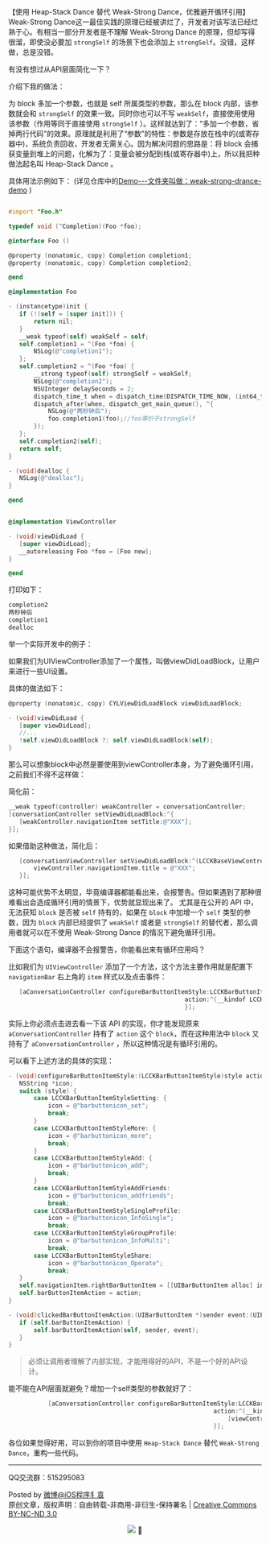  【使用 Heap-Stack Dance 替代 Weak-Strong Dance，优雅避开循环引用】Weak-Strong Dance这一最佳实践的原理已经被讲烂了，开发者对该写法已经烂熟于心。有相当一部分开发者是不理解 Weak-Strong Dance 的原理，但却写得很溜，即使没必要加 `strongSelf` 的场景下也会添加上 `strongSelf`。没错，这样做，总是没错。
 
有没有想过从API层面简化一下？

介绍下我的做法：
 
为 block 多加一个参数，也就是 self 所属类型的参数，那么在 block 内部，该参数就会和 `strongSelf` 的效果一致。同时你也可以不写 `weakSelf`，直接使用使用该参数（作用等同于直接使用 `strongSelf` ）。这样就达到了：“多加一个参数，省掉两行代码”的效果。原理就是利用了“参数”的特性：参数是存放在栈中的(或寄存器中)，系统负责回收，开发者无需关心。因为解决问题的思路是：将 block 会捕获变量到堆上的问题，化解为了：变量会被分配到栈(或寄存器中)上，所以我把种做法起名叫 Heap-Stack Dance 。
 
具体用法示例如下：
(详见仓库中的[Demo---文件夹叫做：weak-strong-drance-demo](https://github.com/ChenYilong/iOSBlog/tree/master/Tips/Heap-Stack%20Dance) )


 ```Objective-C

#import "Foo.h"

typedef void (^Completion)(Foo *foo);

@interface Foo ()

@property (nonatomic, copy) Completion completion1;
@property (nonatomic, copy) Completion completion2;

@end

@implementation Foo

- (instancetype)init {
    if (!(self = [super init])) {
        return nil;
    }
    __weak typeof(self) weakSelf = self;
    self.completion1 = ^(Foo *foo) {
        NSLog(@"completion1");
    };
    self.completion2 = ^(Foo *foo) {
        __strong typeof(self) strongSelf = weakSelf;
        NSLog(@"completion2");
        NSUInteger delaySeconds = 2;
        dispatch_time_t when = dispatch_time(DISPATCH_TIME_NOW, (int64_t)(delaySeconds * NSEC_PER_SEC));
        dispatch_after(when, dispatch_get_main_queue(), ^{
            NSLog(@"两秒钟后");
            foo.completion1(foo);//foo等价于strongSelf
        });
    };
    self.completion2(self);
    return self;
}

- (void)dealloc {
    NSLog(@"dealloc");
}

@end


@implementation ViewController

- (void)viewDidLoad {
    [super viewDidLoad];
    __autoreleasing Foo *foo = [Foo new];
}

@end
 ```
 
 打印如下：
 
 ```Objective-C
 completion2
 两秒钟后
 completion1
 dealloc

 ```

 举一个实际开发中的例子：
 
 如果我们为UIViewController添加了一个属性，叫做viewDidLoadBlock，让用户来进行一些UI设置。
 
 具体的做法如下：
 
 
 ```Objective-C
@property (nonatomic, copy) CYLViewDidLoadBlock viewDidLoadBlock;

- (void)viewDidLoad {
    [super viewDidLoad];
    //...
    !self.viewDidLoadBlock ?: self.viewDidLoadBlock(self);
}
 ```

 那么可以想象block中必然是要使用到viewController本身，为了避免循环引用，之前我们不得不这样做：
 
 简化前：
 
 ```Objective-C
__weak typeof(controller) weakController = conversationController;
[conversationController setViewDidLoadBlock:^{
    [weakController.navigationItem setTitle:@"XXX"];
}];
 ```

如果借助这种做法，简化后：

 ```Objective-C
    [conversationViewController setViewDidLoadBlock:^(LCCKBaseViewController *viewController) {
        viewController.navigationItem.title = @"XXX";
    }];
 ```
 
 这种可能优势不太明显，毕竟编译器都能看出来，会报警告。但如果遇到了那种很难看出会造成循环引用的情景下，优势就显现出来了。
  尤其是在公开的 API 中，无法获知 `block` 是否被 `self` 持有的，如果在 `block` 中加增一个 `self` 类型的参数，因为 `block` 内部已经提供了 `weakSelf` 或者是 `strongSelf` 的替代者，那么调用者就可以在不使用 Weak-Strong Dance 的情况下避免循环引用。

 下面这个语句，编译器不会报警告，你能看出来有循环应用吗？
 
 比如我们为 `UIViewController` 添加了一个方法，这个方法主要作用就是配置下 `navigationBar` 右上角的 `item` 样式以及点击事件：
 
 ```Objective-C
    [aConversationController configureBarButtonItemStyle:LCCKBarButtonItemStyleGroupProfile
                                                  action:^(__kindof LCCKBaseViewController *viewController, UIBarButtonItem *sender, UIEvent *event) {                                                      [aConversationController.navigationController pushViewController:[UIViewController new] animated:YES];
                                                  }];
 ```

实际上你必须点击进去看一下该 API 的实现，你才能发现原来 `aConversationController` 持有了 `action` 这个 `block`，而在这种用法中 `block` 又持有了 `aConversationController` ，所以这种情况是有循环引用的。

可以看下上述方法的具体的实现：

 ```Objective-C
- (void)configureBarButtonItemStyle:(LCCKBarButtonItemStyle)style action:(LCCKBarButtonItemActionBlock)action {
    NSString *icon;
    switch (style) {
        case LCCKBarButtonItemStyleSetting: {
            icon = @"barbuttonicon_set";
            break;
        }
        case LCCKBarButtonItemStyleMore: {
            icon = @"barbuttonicon_more";
            break;
        }
        case LCCKBarButtonItemStyleAdd: {
            icon = @"barbuttonicon_add";
            break;
        }
        case LCCKBarButtonItemStyleAddFriends:
            icon = @"barbuttonicon_addfriends";
            break;
        case LCCKBarButtonItemStyleSingleProfile:
            icon = @"barbuttonicon_InfoSingle";
            break;
        case LCCKBarButtonItemStyleGroupProfile:
            icon = @"barbuttonicon_InfoMulti";
            break;
        case LCCKBarButtonItemStyleShare:
            icon = @"barbuttonicon_Operate";
            break;
    }
    self.navigationItem.rightBarButtonItem = [[UIBarButtonItem alloc] initWithImage:[UIImage lcck_imageNamed:icon bundleName:@"BarButtonIcon" bundleForClass:[self class]] style:UIBarButtonItemStylePlain target:self action:@selector(clickedBarButtonItemAction:event:)];
    self.barButtonItemAction = action;
}

- (void)clickedBarButtonItemAction:(UIBarButtonItem *)sender event:(UIEvent *)event {
    if (self.barButtonItemAction) {
        self.barButtonItemAction(self, sender, event);
    }
}
 ```


> 必须让调用者理解了内部实现，才能用得好的API，不是一个好的API设计。

能不能在API层面就避免？增加一个self类型的参数就好了：

 ```Objective-C
            [aConversationController configureBarButtonItemStyle:LCCKBarButtonItemStyleGroupProfile
                                                          action:^(__kindof LCCKBaseViewController *viewController, UIBarButtonItem *sender, UIEvent *event) {
                                                              [viewController.navigationController pushViewController:[UIViewController new] animated:YES];
                                                          }];

 ```
 
 各位如果觉得好用，可以到你的项目中使用 `Heap-Stack Dance` 替代 `Weak-Strong Dance`，重构一些代码。
 
 

----------

QQ交流群：515295083

Posted by [微博@iOS程序犭袁](http://weibo.com/luohanchenyilong/)  
原创文章，版权声明：自由转载-非商用-非衍生-保持署名 | [Creative Commons BY-NC-ND 3.0](http://creativecommons.org/licenses/by-nc-nd/3.0/deed.zh)
<p align="center"><a href="http://weibo.com/u/1692391497?s=6uyXnP" target="_blank"><img border="0" src="http://service.t.sina.com.cn/widget/qmd/1692391497/b46c844b/1.png"/></a></a> 

